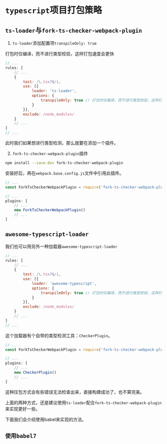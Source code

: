 
# `typescript`项目打包策略

## `ts-loader`与`fork-ts-checker-webpack-plugin`

1. `ts-loader`添加配置项`transpileOnly: true`

打包时仅编译，而不进行类型校验，这样打包速度会更快

```js
// ...
rules: [
    // ...
    {
        test: /\.tsx?$/i,
        use: [{
            loader: 'ts-loader',
            options: {
                transpileOnly: true // 打包时仅编译，而不进行类型校验，这样打包速度会更快
            }
        }],
        exclude: /node_modules/
    }
    // ...
]
// ...
```

此时我们如果想进行类型检测，那么就要在添加一个插件。

2. `fork-ts-checker-webpack-plugin`插件

```bash
npm install --save-dev fork-ts-checker-webpack-plugin
```

安装好后，再在`webpack.base.config.js`文件中引用此插件。

```js
// ...
const ForkTsCheckerWebpackPlugin = require('fork-ts-checker-webpack-plugin')

// ...
plugins: [
    // ...
    new ForkTsCheckerWebpackPlugin()
    // ...
]
```

## `awesome-typescript-loader`

我们也可以用另外一种加载器`awesome-typescript-loader`

```js
// ...
rules: [
    // ...
    {
        test: /\.tsx?$/i,
        use: [{
            loader: 'awesome-typescript',
            options: {
                transpileOnly: true // 打包时仅编译，而不进行类型校验，这样打包速度会更快
            }
        }],
        exclude: /node_modules/
    }
    // ...
]
// ...
```
这个加载器有个自带的类型检测工具：`CheckerPlugin`。

```js
// ...
const ForkTsCheckerWebpackPlugin = require('fork-ts-checker-webpack-plugin')

// ...
plugins: [
    // ...
    new CheckerPlugin()
    // ...
]
```

这种压包方式会有些错误无法检查出来，直接构建成功了，也不算完美。

上面的两种方式，还是建议使用`ts-loader`配合`fork-ts-checker-webpack-plugin`来实现更好一些。

下面我们会介绍使用babel来实现的方法。

## `使用babel7`
